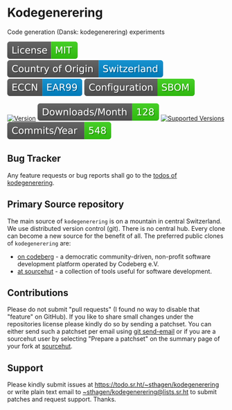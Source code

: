 # Kodegenerering

Code generation (Dansk: kodegenerering) experiments

[![license](badges/license-spdx-mit.svg)](https://git.sr.ht/~sthagen/kodegenerering/tree/default/item/LICENSE)
[![Country of Origin](badges/country-of-origin-name-switzerland-neutral.svg)](https://git.sr.ht/~sthagen/kodegenerering/tree/default/item/COUNTRY-OF-ORIGIN)
[![Export Classification Control Number (ECCN)](badges/export-control-classification-number_eccn-ear99-neutral.svg)](https://git.sr.ht/~sthagen/kodegenerering/tree/default/item/EXPORT-CONTROL-CLASSIFICATION-NUMBER)
[![Configuration](badges/configuration-sbom.svg)](third-party/index.html)

[![Version](https://img.shields.io/pypi/v/kodegenerering.svg?style=flat)](https://pypi.python.org/pypi/kodegenerering/)
[![Downloads](docs/badges/downloads-per-month.svg)](https://pepy.tech/project/kodegenerering)
[![Supported Versions](https://img.shields.io/pypi/pyversions/kodegenerering.svg?style=flat)](https://pypi.python.org/pypi/kodegenerering/)
[![Maintenance Status](docs/badges/commits-per-year.svg)](https://git.sr.ht/~sthagen/kodegenerering/log)

## Bug Tracker

Any feature requests or bug reports shall go to the [todos of kodegenerering](https://todo.sr.ht/~sthagen/kodegenerering).

## Primary Source repository

The main source of `kodegenerering` is on a mountain in central Switzerland.
We use distributed version control (git).
There is no central hub.
Every clone can become a new source for the benefit of all.
The preferred public clones of `kodegenerering` are:

* [on codeberg](https://codeberg.org/sthagen/kodegenerering) - a democratic community-driven, non-profit software development platform operated by Codeberg e.V.
* [at sourcehut](https://git.sr.ht/~sthagen/kodegenerering) - a collection of tools useful for software development.

## Contributions

Please do not submit "pull requests" (I found no way to disable that "feature" on GitHub).
If you like to share small changes under the repositories license please kindly do so by sending a patchset.
You can either send such a patchset per email using [git send-email](https://git-send-email.io) or 
if you are a sourcehut user by selecting "Prepare a patchset" on the summary page of your fork at [sourcehut](https://git.sr.ht/).

## Support

Please kindly submit issues at <https://todo.sr.ht/~sthagen/kodegenerering> or write plain text email to <~sthagen/kodegenerering@lists.sr.ht> to submit patches and request support. Thanks.
